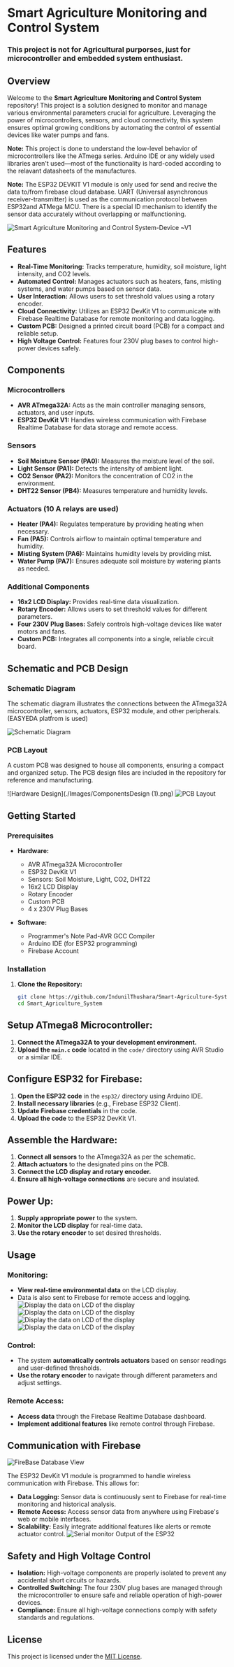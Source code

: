 # Smart Agriculture Monitoring and Control System

### This project is not for Agricultural purporses, just for microcontroller and embedded system enthusiast.

## Overview

Welcome to the **Smart Agriculture Monitoring and Control System** repository! This project is a solution designed to monitor and manage various environmental parameters crucial for agriculture. Leveraging the power of microcontrollers, sensors, and cloud connectivity, this system ensures optimal growing conditions by automating the control of essential devices like water pumps and fans.

**Note:** This project is done to understand the low-level behavior of microcontrollers like the ATmega series. Arduino IDE or any widely used libraries aren't used—most of the functionality is hard-coded according to the relavant datasheets of the manufactures.

**Note:** The ESP32 DEVKIT V1 module is only used for send and recive the data to/from firebase cloud database. UART (Universal asynchronous receiver-transmitter) is used as the communication protocol between ESP32and ATMega MCU. There is a special ID mechanism to identify the sensor data accurately without overlapping or malfunctioning.

![Smart Agriculture Monitoring and Control System-Device ~V1](./Images/smartAgriSystem.png)

## Features

- **Real-Time Monitoring:** Tracks temperature, humidity, soil moisture, light intensity, and CO2 levels.
- **Automated Control:** Manages actuators such as heaters, fans, misting systems, and water pumps based on sensor data.
- **User Interaction:** Allows users to set threshold values using a rotary encoder.
- **Cloud Connectivity:** Utilizes an ESP32 DevKit V1 to communicate with Firebase Realtime Database for remote monitoring and data logging.
- **Custom PCB:** Designed a printed circuit board (PCB) for a compact and reliable setup.
- **High Voltage Control:** Features four 230V plug bases to control high-power devices safely.

## Components

### Microcontrollers

- **AVR ATmega32A:** Acts as the main controller managing sensors, actuators, and user inputs.
- **ESP32 DevKit V1:** Handles wireless communication with Firebase Realtime Database for data storage and remote access.

### Sensors

- **Soil Moisture Sensor (PA0):** Measures the moisture level of the soil.
- **Light Sensor (PA1):** Detects the intensity of ambient light.
- **CO2 Sensor (PA2):** Monitors the concentration of CO2 in the environment.
- **DHT22 Sensor (PB4):** Measures temperature and humidity levels.

### Actuators (10 A relays are used)

- **Heater (PA4):** Regulates temperature by providing heating when necessary.
- **Fan (PA5):** Controls airflow to maintain optimal temperature and humidity.
- **Misting System (PA6):** Maintains humidity levels by providing mist.
- **Water Pump (PA7):** Ensures adequate soil moisture by watering plants as needed.

### Additional Components

- **16x2 LCD Display:** Provides real-time data visualization.
- **Rotary Encoder:** Allows users to set threshold values for different parameters.
- **Four 230V Plug Bases:** Safely controls high-voltage devices like water motors and fans.
- **Custom PCB:** Integrates all components into a single, reliable circuit board.

## Schematic and PCB Design

### Schematic Diagram

The schematic diagram illustrates the connections between the ATmega32A microcontroller, sensors, actuators, ESP32 module, and other peripherals.
(EASYEDA platfrom is used)

![Schematic Diagram](./Images/SchematicDiagram.png)

### PCB Layout

A custom PCB was designed to house all components, ensuring a compact and organized setup. The PCB design files are included in the repository for reference and manufacturing.

![Hardware Design](./Images/ComponentsDesign (1).png)
![PCB Layout](./Images/PCBLayOut.png)

## Getting Started

### Prerequisites

- **Hardware:**

  - AVR ATmega32A Microcontroller
  - ESP32 DevKit V1
  - Sensors: Soil Moisture, Light, CO2, DHT22
  - 16x2 LCD Display
  - Rotary Encoder
  - Custom PCB
  - 4 x 230V Plug Bases

- **Software:**
  - Programmer's Note Pad-AVR GCC Compiler
  - Arduino IDE (for ESP32 programming)
  - Firebase Account

### Installation

1. **Clone the Repository:**
   ```bash
   git clone https://github.com/IndunilThushara/Smart-Agriculture-System.git
   cd Smart_Agriculture_System
   ```

## Setup ATmega8 Microcontroller:

1. **Connect the ATmega32A to your development environment.**
2. **Upload the `main.c` code** located in the `code/` directory using AVR Studio or a similar IDE.

## Configure ESP32 for Firebase:

1. **Open the ESP32 code** in the `esp32/` directory using Arduino IDE.
2. **Install necessary libraries** (e.g., Firebase ESP32 Client).
3. **Update Firebase credentials** in the code.
4. **Upload the code** to the ESP32 DevKit V1.

## Assemble the Hardware:

1. **Connect all sensors** to the ATmega32A as per the schematic.
2. **Attach actuators** to the designated pins on the PCB.
3. **Connect the LCD display and rotary encoder.**
4. **Ensure all high-voltage connections** are secure and insulated.

## Power Up:

1. **Supply appropriate power** to the system.
2. **Monitor the LCD display** for real-time data.
3. **Use the rotary encoder** to set desired thresholds.

## Usage

### Monitoring:

- **View real-time environmental data** on the LCD display.
- Data is also sent to Firebase for remote access and logging.
  ![Display the data on LCD of the display](<./Images/DisplayData(1).png>)
  ![Display the data on LCD of the display](<./Images/DisplayDATA(2).png>)
  ![Display the data on LCD of the display](<./Images/DisplayDATA(3).png>)
  ![Display the data on LCD of the display](<./Images/DisplayDATA(4).png>)

### Control:

- The system **automatically controls actuators** based on sensor readings and user-defined thresholds.
- **Use the rotary encoder** to navigate through different parameters and adjust settings.

### Remote Access:

- **Access data** through the Firebase Realtime Database dashboard.
- **Implement additional features** like remote control through Firebase.

## Communication with Firebase

![FireBase Database View](./Images/FireBaseDataBaseView.png)

The ESP32 DevKit V1 module is programmed to handle wireless communication with Firebase. This allows for:

- **Data Logging:** Sensor data is continuously sent to Firebase for real-time monitoring and historical analysis.
- **Remote Access:** Access sensor data from anywhere using Firebase's web or mobile interfaces.
- **Scalability:** Easily integrate additional features like alerts or remote actuator control.
  ![Serial monitor Output of the ESP32](./Images/SerialMonitorOutPut.png)

## Safety and High Voltage Control

- **Isolation:** High-voltage components are properly isolated to prevent any accidental short circuits or hazards.
- **Controlled Switching:** The four 230V plug bases are managed through the microcontroller to ensure safe and reliable operation of high-power devices.
- **Compliance:** Ensure all high-voltage connections comply with safety standards and regulations.

## License

This project is licensed under the [MIT License](LICENSE).
